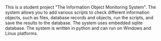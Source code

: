 This is a student project "The Information Object Monitoring System". 
The system allows you to add various scripts to check different information objects, such as files, database records and objects, run the scripts, 
and save the results to the database. 
The system uses embedded sqlite database. 
The system is written in python and can run on Windows and Linux platforms.
